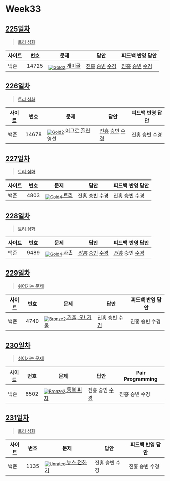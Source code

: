 <!-- tier 리스트 S -->

[Unrated]: https://user-images.githubusercontent.com/33937365/126247607-85783912-c11a-4d50-ac36-8cc7dcb75cd2.png
[Bronze2]: https://user-images.githubusercontent.com/33937365/126247614-d85dc6ff-a520-4c00-82bd-eb593b156bd8.png
[Gold5]: https://user-images.githubusercontent.com/33937365/126247627-2979d4d5-915a-4c4e-adb7-c171f9bafe28.png
[Gold4]: https://user-images.githubusercontent.com/33937365/126247629-b24e1e24-4579-450f-bc3c-f166361091dd.png
[Gold3]: https://user-images.githubusercontent.com/33937365/126247630-80fb15af-debc-451d-a937-6c9c6bfa693b.png
[Gold2]: https://user-images.githubusercontent.com/33937365/126247633-7112f6a6-57da-4d1d-953f-5414ba8ffc3d.png
[Gold1]: https://user-images.githubusercontent.com/33937365/126247635-42bd3af9-e129-4379-b44a-22d75de3def6.png
[Platinum5]: https://user-images.githubusercontent.com/33937365/126247636-763e3bc4-43a9-4724-8ce1-c2288aecb636.png
<!-- tier 리스트 E -->

# Week33

## [225일차](Day225)

> [트리 심화](https://www.acmicpc.net/group/workbook/view/9797/36266)

| 사이트 | 번호 | 문제                                       | 답안           | 피드백 반영 답안 |
| ------ | ---- | ------------------------------------------ | -------------- | ---------------- |
| 백준   | 14725 | [<sub>![Gold2]</sub> 개미굴](https://www.acmicpc.net/problem/14725) | [진홍](Day225/boj14725_kjh.java) [승빈](Day225/boj14725_wsb.java) [수경](Day225/boj14725_hsk.js) | [진홍](Day225/boj14725_kjh.java) [승빈](Day225/boj14725_wsb_fb.java) [수경](Day225/boj14725_hsk_fb.js)   |

## [226일차](Day226)

> [트리 심화](https://www.acmicpc.net/group/workbook/view/9797/36284)

| 사이트 | 번호 | 문제                                       | 답안           | 피드백 반영 답안 |
| ------ | ---- | ------------------------------------------ | -------------- | ---------------- |
| 백준   | 14678    | [<sub>![Gold2]</sub> 어그로 끌린 영선](https://www.acmicpc.net/problem/14678) | [진홍](Day226/boj14678_kjh.java) [승빈](Day226/boj14678_wsb.java) [수경](Day226/boj14678_hsk.js) | [진홍](Day226/boj14678_kjh_fb.java) [승빈](Day226/boj14678_wsb_fb.java) [수경](Day226/boj14678_hsk_fb.js)   |

## [227일차](Day227)

> [트리 심화](https://www.acmicpc.net/group/workbook/view/9797/36343)

| 사이트 | 번호 | 문제                                       | 답안           | 피드백 반영 답안 |
| ------ | ---- | ------------------------------------------ | -------------- | ---------------- |
| 백준   | 4803 | [<sub>![Gold4]</sub> 트리](https://www.acmicpc.net/problem/4803) | [진홍](Day227/boj4803_kjh.java) [승빈](Day227/boj4803_wsb.java) [수경](Day227/boj4803_hsk.js) | [진홍](Day227/boj4803_kjh.java) [승빈](Day227/boj4803_wsb.java) [수경](Day227/boj4803_hsk_fb.js)   |

## [228일차](Day228)

> [트리 심화](https://www.acmicpc.net/group/workbook/view/9797/36355)

| 사이트 | 번호 | 문제                                       | 답안           | 피드백 반영 답안 |
| ------ | ---- | ------------------------------------------ | -------------- | ---------------- |
| 백준   | 9489 | [<sub>![Gold4]</sub> 사촌](https://www.acmicpc.net/problem/9489) | *[진홍](Day228/boj9489_kjh.java)* [승빈](Day228/boj9489_wsb.java) [수경](Day228/boj9489_hsk.js) | *[진홍](Day228/boj9489_kjh_fb.java)* 승빈 [수경](Day228/boj9489_hsk_fb.js)   |

## [229일차](Day229)

> [쉬어가는 문제](https://www.acmicpc.net/group/workbook/view/9797/36385)

| 사이트 | 번호 | 문제                                       | 답안           | 피드백 반영 답안 |
| ------ | ---- | ------------------------------------------ | -------------- | ---------------- |
| 백준   | 4740    | [<sub>![Bronze2]</sub> 거울, 오! 거울](https://www.acmicpc.net/problem/4740) | [진홍](Day229/boj4740_kjh.java) [승빈](Day229/boj4740_wsb.java) [수경](Day229/boj4740_hsk.js) | 진홍 승빈 수경   |

## [230일차](Day230) 

> [쉬어가는 문제](https://www.acmicpc.net/group/workbook/view/9797/36421)

| 사이트 | 번호 | 문제                                       | 답안         | Pair Programming                       |
| ------ | ---- | ------------------------------------------ | ------------ | -------------------------------------- |
| 백준   | 6502 | [<sub>![Bronze2]</sub> 동혁 피자](https://www.acmicpc.net/problem/6502) | 진홍 승빈 [수경](Day230/boj6502_hsk.js) | 진홍 승빈 수경   |

## [231일차](Day231)

> [트리 심화](https://www.acmicpc.net/group/workbook/view/9797/36452)

| 사이트 | 번호 | 문제                                       | 답안           | 피드백 반영 답안 |
| ------ | ---- | ------------------------------------------ | -------------- | ---------------- |
| 백준   | 1135 | [<sub>![Unrated]</sub> 뉴스 전하기](https://www.acmicpc.net/problem/1135) | 진홍 승빈 수경 | 진홍 승빈 수경   |
